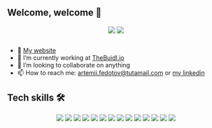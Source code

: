## Welcome, welcome 👋

<div align="center">
  <img align="center" src="https://github-readme-stats.vercel.app/api?username=makefolder&show_icons=true&theme=ayu-mirage" />
  <img align="center" src="https://github-readme-stats.vercel.app/api/top-langs/?username=makefolder&layout=compact&theme=ayu-mirage" />
</div>
<br/>

- 🛜 [My website](https://makefolder.vercel.app)
- 🔭 I’m currently working at [TheBuidl.io](https://thebuidl.io)
- 👯 I’m looking to collaborate on anything
- 📫 How to reach me: [artemii.fedotov@tutamail.com](mailto:artemii.fedotov@tutamail.com) or [my linkedin](https://www.linkedin.com/in/artemii-fedotov/)

## Tech skills 🛠️

<p align="center">
<img src="https://img.shields.io/badge/go-00ADD8?&style=for-the-badge&logo=go&logoColor=white" />
<img src="https://img.shields.io/badge/typescript-%23007ACC.svg?&style=for-the-badge&logo=typescript&logoColor=white"/>
<img src="https://img.shields.io/badge/tailwind-%231572B6.svg?&style=for-the-badge&logo=tailwindcss&logoColor=white"/>
<img src="https://img.shields.io/badge/docker-4169E1?&style=for-the-badge&logo=docker&logoColor=white"/>
<img src="https://img.shields.io/badge/postgresql-4169E1?&style=for-the-badge&logo=postgresql&logoColor=white"/>
<img src="https://img.shields.io/badge/linux-%2300599C.svg?&style=for-the-badge&logo=linux&logoColor=white"/>
<img src="https://img.shields.io/badge/c99-%2300599C.svg?&style=for-the-badge&logo=c&logoColor=white"/>
<img src="https://img.shields.io/badge/react-2C4F7C?&style=for-the-badge&logo=react&logoColor=white"/>
<img src="https://img.shields.io/badge/sqlite-003B57?&style=for-the-badge&logo=sqlite&logoColor=white"/>
<img src="https://img.shields.io/badge/next.js-000000?&style=for-the-badge&logo=nextdotjs&logoColor=white"/>
<img src="https://img.shields.io/badge/bun-000000?&style=for-the-badge&logo=bun&logoColor=white"/>
<img src="https://img.shields.io/badge/node.js-5FA04E?&style=for-the-badge&logo=node.js&logoColor=white"/>
<img src="https://img.shields.io/badge/svelte-FF3E00?&style=for-the-badge&logo=svelte&logoColor=white"/>
<img src="https://img.shields.io/badge/rust-d07f4f.svg?&style=for-the-badge&logo=rust&logoColor=white"/>
</p>
